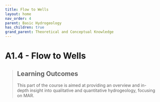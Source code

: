 ```yaml
---
title: Flow to Wells
layout: home
nav_order: 4
parent: Basic Hydrogeology
has_children: true
grand_parent: Theoretical and Conceptual Knowledge
---
```


<script
  src="https://cdn.mathjax.org/mathjax/latest/MathJax.js?config=TeX-AMS-MML_HTMLorMML"
  type="text/javascript">
</script>

# A1.4 - Flow to Wells


> ## Learning Outcomes
>
> This part of the course is aimed at providing an overview and in-depth insight into qualitative and quantitative hydrogeology, focusing on MAR.

